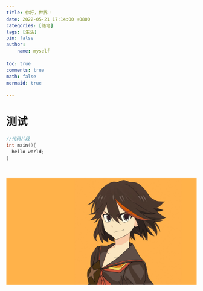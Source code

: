 ```yaml
---
title: 你好，世界！
date: 2022-05-21 17:14:00 +0800
categories: [随笔]
tags: [生活]
pin: false
author: 
    name: myself
    
toc: true
comments: true
math: false
mermaid: true

---
```


# 测试

```c++
//代码片段
int main(){
  hello world;
}
```

    

![](https://raw.githubusercontent.com/CALL1CE/ImgStage/main/202205211713850.jpg)